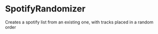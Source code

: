 # SpotifyRandomizer
Creates a spotify list from an existing one, with tracks placed in a random order
